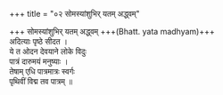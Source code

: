 +++
title = "०२ सोमस्यांशुभिर् यतम् अद्ध्वम्"

+++
सोमस्यांशुभिर् यतम् अद्ध्वम् +++(Bhatt. yata madhyam)+++  
अदित्याः पृष्ठे सीदत ।  
ये त ओदन देवयाने लोके विदुः  
पात्रं दारुमयं मनुष्याः ।  
तेषाम् एधि पात्रमात्रः स्वर्गः  
पृथिवीं विद्म तव पात्रम् ॥